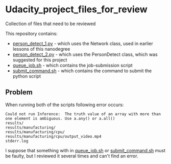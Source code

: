 # Udacity_project_files_for_review
Collection of files that need to be reviewed

This repository contains:
- [person_detect_1.py](https://github.com/HartP97/Udacity_project_files_for_review/blob/master/person_detect_1.py) - which uses the Network class, used in earlier lessons of this nanodegree
- [person_detect_2.py](https://github.com/HartP97/Udacity_project_files_for_review/blob/master/person_detect_2.py) -  which uses the PersonDetect class, which was suggested for this project
- [queue_job.sh](https://github.com/HartP97/Udacity_project_files_for_review/blob/master/queue_job.sh) - which contains the job-submission script
- [submit_command.sh](https://github.com/HartP97/Udacity_project_files_for_review/blob/master/submit_command.sh) - which contains the command to submit the python script


## Problem

When running both of the scripts following error occurs:

```
Could not run Inference:  The truth value of an array with more than one element is ambiguous. Use a.any() or a.all()
results/
results/manufacturing/
results/manufacturing/cpu/
results/manufacturing/cpu/output_video.mp4
stderr.log
```

I suppose that something with in [queue_job.sh](https://github.com/HartP97/Udacity_project_files_for_review/blob/master/queue_job.sh) or [submit_command.sh](https://github.com/HartP97/Udacity_project_files_for_review/blob/master/submit_command.sh) must be faulty, but I reviewed it several times and can't find an error.
